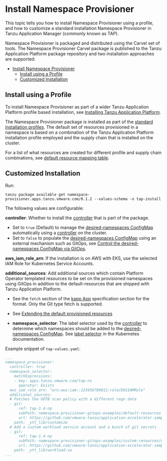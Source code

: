 # Install Namespace Provisioner

This topic tells you how to install Namespace Provisioner using a profile, and how to customize a standard installation Namespace Provisioner in Tanzu Application Manager (commonly known as TAP).

Namespace Provisioner is packaged and distributed using the Carvel set of tools. The Namespace Provisioner Carvel package is  published to the Tanzu Application Platform package
repository and two installation approaches are supported:

- [Install Namespace Provisioner](#install-namespace-provisioner)
  - [Install using a Profile](#install-using-a-profile)
  - [Customized Installation](#customized-installation)

## <a id="tap-profile-based-install"></a>Install using a Profile

To install Namespace Provisioner as part of a wider Tanzu Application Platform profile based
installation, see [Installing Tanzu Application Platform](../install-intro.hbs.md).

The Namespace Provisioner package is installed as part of the [standard installation profiles](../about-package-profiles.hbs.md#profiles-and-packages).
The default set of resources provisioned in a namespace is based on a combination of the Tanzu Application Platform installation profile employed and the supply chain that is installed on the cluster.

For a list of what resources are created for different profile and supply chain combinations, see [default resource mapping table](reference.hbs.md#profile-resource-mapping).

## <a id="customized-install"></a>Customized Installation

Run:

```console
tanzu package available get namespace-provisioner.apps.tanzu.vmware.com/0.1.2 --values-schema -n tap-install
```

The following values are configurable:

**controller**: Whether to install the [controller](about.hbs.md#nsp-controller) that is part of the package.
- Set to `true` (Default) to manage the [desired-namespaces ConfigMap](about.hbs.md#desired-ns-configmap) automatically using a [controller](about.hbs.md#nsp-controller) on the cluster.
- Set to `false` to populate the [desired-namespaces ConfigMap](about.hbs.md#desired-ns-configmap) using an external mechanism such as GitOps, see [Control the desired-namespaces ConfigMap via GitOps](how-tos.hbs.md#control-the-desired-namespaces-configmap-via-gitops).

**aws_iam_role_arn**: If the installation is on AWS with EKS, use the selected IAM Role for Kubernetes Service Accounts.

**additional_sources**: Add additional sources which contain Platform Operator templated resources to be set on the provisioned namespaces using GitOps in addition to the default-resources that are shipped with Tanzu Application Platform.
- See the `fetch` section of the [kapp App](https://carvel.dev/kapp-controller/docs/v0.43.2/app-spec/) specification section for the format. Only the Git type fetch is supported.
- See [Extending the default provisioned resources](how-tos.hbs.md#extending-default-resources)

- **namespace_selector**: The label selector used by the [controller](about.hbs.md#nsp-controller)
to determine which namespaces should be added to the [desired-namespaces ConfigMap](about.hbs.md#desired-ns-configmap).
See [label selector](https://kubernetes.io/docs/concepts/overview/working-with-objects/labels/#label-selectors)
in the Kubernetes documentation.

Example snippet of `tap-values.yaml`:

```yaml
...
namespace_provisioner:
  controller: true
  namespace_selector:
    matchExpressions:
    - key: apps.tanzu.vmware.com/tap-ns
      operator: Exists
  aws_iam_role_arn: "arn:aws:iam::123456789012:role/EKSIAMRole"
  additional_sources:
  # Patches the OOTB scan policy with a different rego data
  - git:
      ref: tap-1.4-np
      subPath: namespace-provisioner-gitops-examples/default-resources-overrides/overlays
      url: https://github.com/vmware-tanzu/application-accelerator-samples.git
    path: _ytt_lib/customize
  # Add a custom workload service account and a bunch of git secrets
  - git:
      ref: tap-1.4-np
      subPath: namespace-provisioner-gitops-examples/custom-resources/workload-sa
      url: https://github.com/vmware-tanzu/application-accelerator-samples.git
    path: _ytt_lib/workload-sa
...
```
